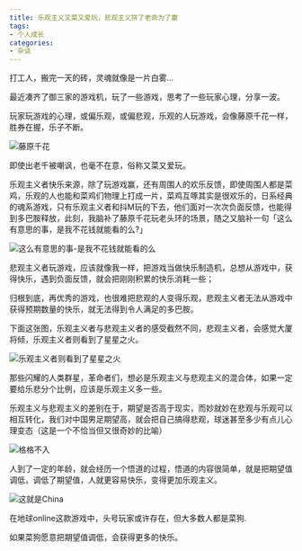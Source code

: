 ```yaml
---
title: 乐观主义又菜又爱玩，悲观主义拼了老命为了赢 
tags:
- 个人成长
categories:
- 杂谈
---
```


打工人，搬完一天的砖，灵魂就像是一片白雾...

最近凑齐了御三家的游戏机，玩了一些游戏，思考了一些玩家心理，分享一波。

玩家玩游戏的心理，或偏乐观，或偏悲观，乐观的人玩游戏，会像藤原千花一样，胜券在握，乐子不断。

![藤原千花](https://cdn.fangyuanxiaozhan.com/assets/16574450624158CtfcEDk.png)

即使出老千被嘲讽，也毫不在意，俗称又菜又爱玩。

乐观主义者快乐来源，除了玩游戏赢，还有周围人的欢乐反馈，即使周围人都是菜鸡，乐观的人也能和菜鸡们物理上打成一片，菜鸡互啄其实是很欢乐的，日系经典的魂系游戏，只有乐观主义者和抖M玩的下去，他们面对一次次负面反馈，也能得到多巴胺释放，此刻，我脑补了藤原千花玩老头环的场景，随之又脑补一句「这么有意思的事，是我不花钱就能看的么?」

![这么有意思的事-是我不花钱就能看的么](https://cdn.fangyuanxiaozhan.com/assets/1657445110663Cx7pRRwX.png)

悲观主义者玩游戏，应该就像我一样，把游戏当做快乐制造机，总想从游戏中，获得快乐，遇到负面反馈，就会把刚刚积累的快乐消耗一些；



归根到底，再优秀的游戏，也很难把悲观的人变得乐观，悲观主义者无法从游戏中获得预期数量的快乐，就无法得到令人满足的多巴胺。



下面这张图，乐观主义者与悲观主义者的感受截然不同，悲观主义者，会感觉大厦将倾，乐观主义者则看到了星星之火。

![乐观主义者则看到了星星之火](https://cdn.fangyuanxiaozhan.com/assets/16574451427818K1pkCSS.png)

那些闪耀的人类群星，革命者们，想必是乐观主义与悲观主义的混合体，如果一定要给乐悲分个比例，应该是乐观主义多一些。


​
乐观主义与悲观主义的差别在于，期望是否高于现实，而妙就妙在悲观与乐观可以相互转化，我们对中国男足期望高，就会把自己搞得悲观，球迷甚至多少有点儿心理变态（这是一个不恰当但又很奇妙的比喻）

![格格不入](https://cdn.fangyuanxiaozhan.com/assets/1657445177798D26PXYQE.png)

人到了一定的年龄，就会经历一个悟道的过程，悟道的内容很简单，就是把期望值调低，调低了期望值，人就更容易快乐，变得更加乐观主义。

![这就是China](https://cdn.fangyuanxiaozhan.com/assets/1657445230494Te21eQG6.png)

在地球online这款游戏中，头号玩家或许存在，但大多数人都是菜狗.

如果菜狗愿意把期望值调低，会获得更多的快乐。

